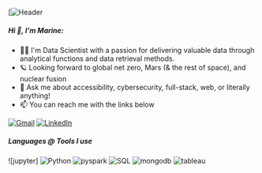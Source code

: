 [![Header](https://contentstatic.techgig.com/thumb/msid-76248534,width-460,resizemode-4/5-Data-Science-and-Analytics-jobs-for-freshers.jpg?75791)

##### Hi 👋, I'm Marine:

- 👩‍💻 I'm Data Scientist with a passion for delivering valuable data through analytical functions and data retrieval methods.
- 🪐 Looking forward to global net zero, Mars (& the rest of space), and nuclear fusion
- :speech_balloon: Ask me about accessibility, cybersecurity, full-stack, web, or literally anything!
- :mailbox: You can reach me with the links below

[![Gmail](https://img.shields.io/badge/-GMAIL-D14836?style=for-the-badge&logo=gmail&logoColor=white)](mailto:marine.alraqdi@gmail.com)
[![LinkedIn](https://img.shields.io/badge/-LINKEDIN-0077B5?style=for-the-badge&logo=linkedin&logoColor=white)](https://www.linkedin.com/in/marine-alraqdi-8450a41a1)


##### Languages @ Tools I use

![jupyter]
![Python](https://img.shields.io/badge/-Python-000000?style=flat&logo=python)
![pyspark](https://miro.medium.com/max/800/1*nPcdyVwgcuEZiEZiRqApug.jpeg)
![SQL](https://img.shields.io/badge/-SQL-000000?style=flat&logo=postgresql)
![mongodb](https://infinapps.com/wp-content/uploads/2018/10/mongodb-logo.png)
![tableau](https://analyticstraininghub.com/wp-content/uploads/2020/10/icon-tableau.png)



